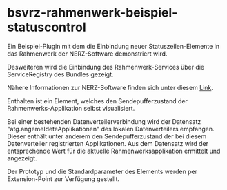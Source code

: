 bsvrz-rahmenwerk-beispiel-statuscontrol
=======================================

Ein Beispiel-Plugin mit dem die Einbindung neuer Statuszeilen-Elemente in das Rahmenwerk  der NERZ-Software demonstriert wird.

Desweiteren wird die Einbindung des Rahmenwerk-Services über die ServiceRegistry des Bundles gezeigt.

Nähere Informationen zur NERZ-Software finden sich unter diesem [Link](http://www.nerz-ev.de/ "NERZ").

Enthalten ist ein Element, welches den
Sendepufferzustand der Rahmenwerks-Applikation selbst visualisiert.
 
Bei einer bestehenden Datenverteilerverbindung wird der Datensatz
"atg.angemeldeteApplikationen" des lokalen Datenverteilers empfangen. Dieser
enthält unter anderem den Sendepufferzustand der bei diesem Datenverteiler
registrierten Applikationen. Aus dem Datensatz wird der entsprechende Wert
für die aktuelle Rahmenwerksapplikation ermittelt und angezeigt.
 
Der Prototyp und die Standardparameter des Elements werden per Extension-Point
zur Verfügung gestellt.
